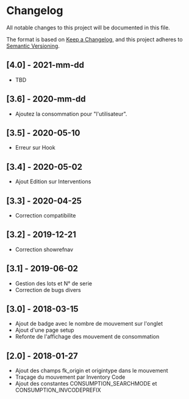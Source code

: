 # Changelog
All notable changes to this project will be documented in this file.

The format is based on [Keep a Changelog](https://keepachangelog.com/en/1.0.0/),
and this project adheres to [Semantic Versioning](https://semver.org/spec/v2.0.0.html).

## [4.0] - 2021-mm-dd
- TBD

## [3.6] - 2020-mm-dd
- Ajoutez la consommation pour "l'utilisateur".

## [3.5] - 2020-05-10
- Erreur sur Hook

## [3.4] - 2020-05-02
- Ajout Edition sur Interventions

## [3.3] - 2020-04-25
- Correction compatibilite

## [3.2] - 2019-12-21
- Correction showrefnav

## [3.1] - 2019-06-02
- Gestion des lots et N° de serie
- Correction de bugs divers

## [3.0] - 2018-03-15
- Ajout de badge avec le nombre de mouvement sur l'onglet
- Ajout d'une page setup
- Refonte de l'affichage des mouvement de consommation

## [2.0] - 2018-01-27
- Ajout des champs fk_origin et origintype dans le mouvement
- Traçage du mouvement par Inventory Code
- Ajout des constantes CONSUMPTION_SEARCHMODE et CONSUMPTION_INVCODEPREFIX
